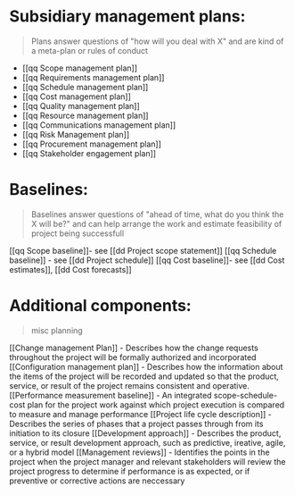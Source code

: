 # Subsidiary management plans:
> Plans answer questions of "how will you deal with X" and are kind of a meta-plan or rules of conduct
* [[qq Scope management plan]]
* [[qq Requirements management plan]]
* [[qq Schedule management plan]]
* [[qq Cost management plan]]
* [[qq Quality management plan]]
* [[qq Resource management plan]]
* [[qq Communications management plan]]
* [[qq Risk Management plan]]
* [[qq Procurement management plan]]
* [[qq Stakeholder engagement plan]]

# Baselines:
> Baselines answer questions of "ahead of time, what do you think the X will be?" and can help arrange the work and estimate feasibility of project being successfull

[[qq Scope baseline]]- see [[dd Project scope statement]]
[[qq Schedule baseline]] - see [[dd Project schedule]]
[[qq Cost baseline]]- see [[dd Cost estimates]], [[dd Cost forecasts]]

# Additional components:
> misc planning

[[Change management Plan]] - Describes how the change requests throughout the project will be formally authorized and incorporated
[[Configuration management plan]] - Describes how the information about the items of the project will be recorded and updated so that the product, service, or result of the project remains consistent and operative.
[[Performance measurement baseline]] - An integrated scope-schedule-cost plan for the project work against which project execution is compared to measure and manage performance
[[Project life cycle description]] - Describes the series of phases that a project passes through from its initiation to its closure
[[Development approach]] - Describes the product, service, or result development approach, such as predictive, ireative, agile, or a hybrid model
[[Management reviews]] - Identifies the points in the project when the project manager and relevant stakeholders will review the project progress to determine if performance is as expected, or if preventive or corrective actions are neccessary

